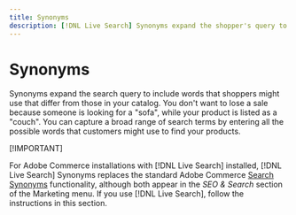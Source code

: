 ```yaml
---
title: Synonyms
description: [!DNL Live Search] Synonyms expand the shopper's query to include words that might differ from those in your catalog.
---
```

# Synonyms

Synonyms expand the search query to include words that shoppers might use that differ from those in your catalog. You don't want to lose a sale because someone is looking for a "sofa", while your product is listed as a "couch". You can capture a broad range of search terms by entering all the possible words that customers might use to find your products.

[!IMPORTANT]

For Adobe Commerce installations with [!DNL Live Search] installed, [!DNL Live Search] Synonyms replaces the standard Adobe Commerce [Search Synonyms](https://docs.magento.com/user-guide/marketing/search-synonyms.html) functionality, although both appear in the *SEO & Search* section of the Marketing menu. If you use [!DNL Live Search], follow the instructions in this section.
